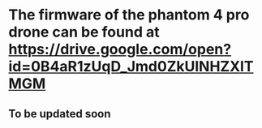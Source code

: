 # The firmware of the phantom 4 pro drone can be found at https://drive.google.com/open?id=0B4aR1zUqD_Jmd0ZkUlNHZXlTMGM
## To be updated soon
